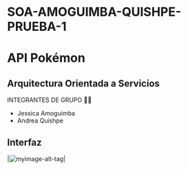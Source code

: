 # SOA-AMOGUIMBA-QUISHPE-PRUEBA-1
#  API Pokémon
## Arquitectura Orientada a Servicios
INTEGRANTES DE GRUPO  :woman::woman:
- Jessica Amoguimba
- Andrea Quishpe

## Interfaz

|![myimage-alt-tag](https://github.com/AndreaLizeth/SOA-AMOGUIMBA-QUISHPE-PRUEBA-1/tree/main/Imagen/interfaz.png)|

